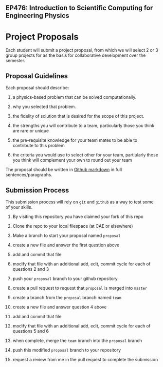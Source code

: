 ## EP476: Introduction to Scientific Computing for Engineering Physics

# Project Proposals

Each student will submit a project proposal, from which we will select 2 or 3
group projects for as the basis for collaborative development over the
semester.

## Proposal Guidelines

Each proposal should describe:

1. a physics-based problem that can be solved computationally.

1. why you selected that problem.

1. the fidelity of solution that is desired for the scope of this project.

1. the strengths you will contribute to a team, particularly those you think
   are rare or unique

1. the pre-requisite knowledge for your team mates to be able to contribute to
   this problem

1. the criteria you would use to select other for your team, partiularly those
   you think will complement your own to round out your team

The proposal should be written in
[Github markdown](https://guides.github.com/features/mastering-markdown/) in
full sentences/paragraphs.

## Submission Process

This submission process will rely on `git` and `github` as a way to test some
of your skills.

1. By visiting this repository you have claimed your fork of this repo

1. Clone the repo to your local filespace (at CAE or elsewhere)

1. Make a branch to start your proposal named `proposal`

1. create a new file and answer the first question above

1. add and commit that file

1. modify that file with an additional add, edit, commit cycle for each of
   questions 2 and 3

1. push your `proposal` branch to your github repository

1. create a pull request to request that `proposal` is merged into `master`

1. create a branch from the `proposal` branch named `team`

1. create a new file and answer question 4 above

1. add and commit that file

1. modify that file with an additional add, edit, commit cycle for each of
   questions 5 and 6

1. when complete, merge the `team` branch into the `proposal` branch

1. push this modified `proposal` branch to your repository

1. request a review from me in the pull request to complete the submission

